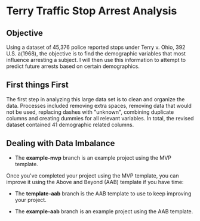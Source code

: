 # Terry Traffic Stop Arrest Analysis

## Objective
Using a dataset of 45,376 police reported stops under Terry v. Ohio, 392 U.S. a(1968), the objective is to find the demographic variables that most influence arresting a subject. I will then use this information to attempt to predict future arrests based on certain demographics.

## First things First
The first step in analyzing this large data set is to clean and organize the data.  Processes included removing extra spaces, removing data that would not be used, replacing dashes with "unknown", combining duplicate columns and creating dummies for all relevant variables.  In total, the revised dataset contained 41 demographic related columns.

## Dealing with Data Imbalance



- The **example-mvp** branch is an example project using the MVP template.

Once you've completed your project using the MVP template, you can improve it using the Above and Beyond (AAB) template if you have time:

- The **template-aab** branch is the AAB template to use to keep improving your project.

- The **example-aab** branch is an example project using the AAB template.
